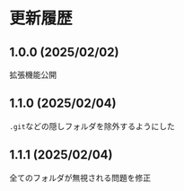 # 更新履歴

## 1.0.0 (2025/02/02)
拡張機能公開

## 1.1.0 (2025/02/04)
`.git`などの隠しフォルダを除外するようにした

## 1.1.1 (2025/02/04)
全てのフォルダが無視される問題を修正